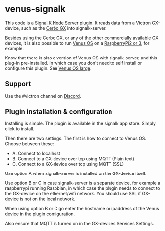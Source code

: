 # venus-signalk

This code is a [Signal K Node Server](https://github.com/SignalK/signalk-server-node) plugin. It
reads data from a Victron GX-device, such as the
[Cerbo GX](https://www.victronenergy.com/panel-systems-remote-monitoring/cerbo-gx) into signalk-server.

Besides using the Cerbo GX, or any of the other commercially available GX devices, it is also
possible to run [Venus OS](https://github.com/victronenergy/venus/wiki) on a
[RaspberryPi2 or 3](https://github.com/victronenergy/venus/wiki/raspberrypi-install-venus-image),
for example.

Know that there is also a version of Venus OS with signalk-server, and this plug-in pre-installed.
In which case you don't need to self install or configure this plugin. See
[Venus OS large](https://www.victronenergy.com/live/venus-os:large).

## Support
Use the #victron channel on [Discord](https://discord.gg/uuZrwz4dCS).

## Plugin installation & configuration
Installing is simple. The plugin is available in the signalk app store. Simply click to install.

Then there are two settings. The first is how to connect to Venus OS. Choose between these:

- A. Connect to localhost
- B. Connect to a GX-device over tcp using MQTT (Plain text)
- C. Connect to a GX-device over tcp using MQTT (SSL)

Use option A when signalk-server is installed on the GX-device itself. 

Use option B or C in case signalk-server is a separate device, for example a raspberrypi running
Raspbian, in which case the plugin needs to connect to the GX-device
on the ethernet/wifi network. You should use SSL if GX-device is not on the local network. 

When using option B or C go enter the hostname or ipaddress of the Venus device in the plugin configuration.

Also ensure that MQTT is turned on in the GX-devices Services Settings.
